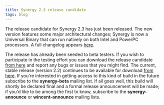 ```yaml
---
title: Synergy 2.3 release candidate
tags: blog
---
```


The release candidate for Synergy 2.3 has just been released. The new version features some major architectural changes; Synergy is now a Universal Binary that can run natively on both Intel and PowerPC processors. A full changelog appears [here](http://typechecked.net/a/products/synergy-classic/history/).

The release has already been seeded to beta testers. If you wish to participate in the testing effort you can download the release candidate [from here](http://typechecked.net/download.php?item=Synergy2.3.dmg) and report any bugs or issues that you might find. The current, stable release (version 2.2) continues to be available for download [from here](http://typechecked.net/download.php?item=Synergy.dmg). If you're interested in getting access to this kind of build in the future subscribe to the **synergy-beta** mailing list. If all goes well, this build will shortly be declared final and a formal release announcement will be made; if you'd like to be among the first to know, subscribe to the **synergy-announce** or **wincent-announce** mailing lists.
